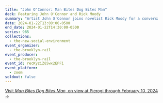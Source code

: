 ```yaml
---
title: "John O'Connor: Man Bites Dog Bites Man"
deck: Featuring John O'Connor and Rick Moody
summary: "Artist John O'Connor joins novelist Rick Moody for a conversation. "
date: 2024-01-22T13:00:00-0500
end_date: 2024-01-22T14:30:00-0500
series: 985
collections:
  - the-new-social-environment
event_organizer:
  - the-brooklyn-rail
event_producer:
  - the-brooklyn-rail
event_id: recKyziZ85wx2EPFi
event_platform:
  - zoom
soldout: false
---
```

[V﻿isit *Man Bites Dog Bites Man*, on view at Pierogi through February 10, 2024 →](https://www.pierogi2000.com/2023/11/john-oconnor/)